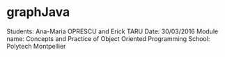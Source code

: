 # graphJava
Students: Ana-Maria OPRESCU and Erick TARU
Date: 30/03/2016
Module name: Concepts and Practice of Object Oriented Programming
School: Polytech Montpellier


